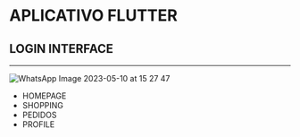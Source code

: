 <h1>APLICATIVO FLUTTER </h1>

<h2>LOGIN INTERFACE</h2>
<hr>

![WhatsApp Image 2023-05-10 at 15 27 47](https://github.com/jauumgod/greengrocer_flutter/assets/69704112/af1ba9d5-95ac-4aad-bb44-e7576ef95f2d)


- HOMEPAGE
- SHOPPING
- PEDIDOS
- PROFILE
